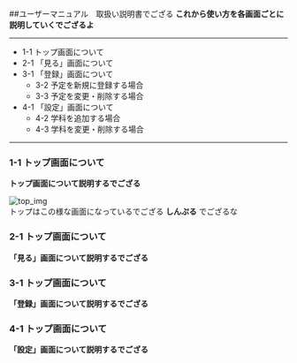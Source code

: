 ##ユーザーマニュアル　取扱い説明書でござる
__これから使い方を各画面ごとに説明していくでござるよ__  

******  
- 1-1 トップ画面について
- 2-1 「見る」画面について
- 3-1 「登録」画面について
    - 3-2 予定を新規に登録する場合
    - 3-3 予定を変更・削除する場合
- 4-1 「設定」画面について
    - 4-2 学科を追加する場合
    - 4-3 学科を変更・削除する場合

******

### 1-1 トップ画面について  
__トップ画面について説明するでござる__

![top_img](/img/top_img.png)  
トップはこの様な画面になっているでござる
__しんぷる__
でござるな

### 2-1 トップ画面について  
__「見る」画面について説明するでござる__

### 3-1 トップ画面について  
__「登録」画面について説明するでござる__

### 4-1 トップ画面について  
__「設定」画面について説明するでござる__

